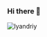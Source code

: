 ### Hi there 👋
<p align="left">
    <img src="https://komarev.com/ghpvc/?username=lyandriy&label=Profile%20views&color=0e75b6&style=flat" alt="lyandriy" />
</p>

<!--
**lyandriy/lyandriy** is a ✨ _special_ ✨ repository because its `README.md` (this file) appears on your GitHub profile.

Here are some ideas to get you started:

- 🔭 I’m currently working on ...
- 🌱 I’m currently learning ...
- 👯 I’m looking to collaborate on ...
- 🤔 I’m looking for help with ...
- 💬 Ask me about ...
- 📫 How to reach me: ...
- 😄 Pronouns: ...
- ⚡ Fun fact: ...
-->
